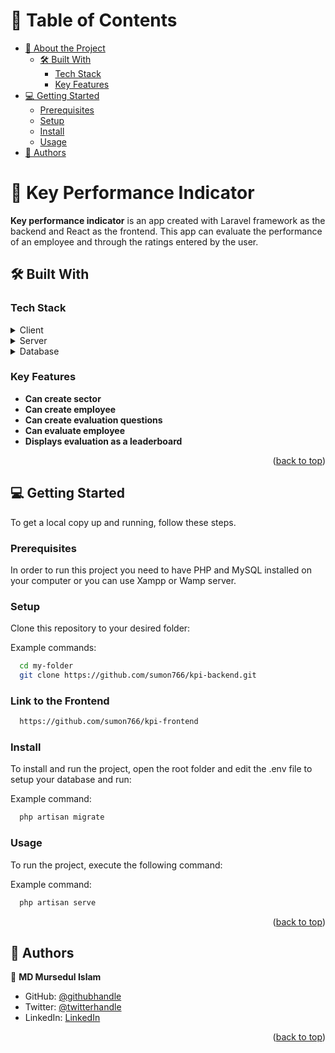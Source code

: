 <!-- TABLE OF CONTENTS -->

# 📗 Table of Contents

- [📖 About the Project](#about-project)
    - [🛠 Built With](#built-with)
        - [Tech Stack](#tech-stack)
        - [Key Features](#key-features)
- [💻 Getting Started](#getting-started)
    - [Prerequisites](#prerequisites)
    - [Setup](#setup)
    - [Install](#install)
    - [Usage](#usage)
- [👥 Authors](#authors)

<!-- PROJECT DESCRIPTION -->

# 📖 Key Performance Indicator <a name="about-project"></a>

**Key performance indicator** is an app created with Laravel framework as the backend and React as the frontend. This app can evaluate the performance of an employee and through the ratings entered by the user.

## 🛠 Built With <a name="built-with"></a>

### Tech Stack <a name="tech-stack"></a>

<details>
  <summary>Client</summary>
  <ul>
    <li><a href="https://reactjs.org/">React.js</a></li>
  </ul>
</details>

<details>
  <summary>Server</summary>
  <ul>
    <li><a href="https://laravel.com/">Laravel</a></li>
  </ul>
</details>

<details>
<summary>Database</summary>
  <ul>
    <li><a href="https://www.mysql.org/">MySQL</a></li>
  </ul>
</details>

<!-- Features -->

### Key Features <a name="key-features"></a>

- **Can create sector**
- **Can create employee**
- **Can create evaluation questions**
- **Can evaluate employee**
- **Displays evaluation as a leaderboard**

<p align="right">(<a href="#readme-top">back to top</a>)</p>

<!-- GETTING STARTED -->

## 💻 Getting Started <a name="getting-started"></a>

To get a local copy up and running, follow these steps.

### Prerequisites

In order to run this project you need to have PHP and MySQL installed on your computer or you can use Xampp or Wamp server.

### Setup

Clone this repository to your desired folder:


Example commands:

```sh
  cd my-folder
  git clone https://github.com/sumon766/kpi-backend.git
```

### Link to the Frontend

```sh
  https://github.com/sumon766/kpi-frontend
```

### Install

To install and run the project, open the root folder and edit the .env file to setup your database and run:

Example command:

```sh
  php artisan migrate
```

### Usage

To run the project, execute the following command:


Example command:

```sh
  php artisan serve
```

<p align="right">(<a href="#readme-top">back to top</a>)</p>

<!-- AUTHORS -->

## 👥 Authors <a name="authors"></a>

👤 **MD Mursedul Islam**

- GitHub: [@githubhandle](https://github.com/sumon766)
- Twitter: [@twitterhandle](https://twitter.com/sumon766)
- LinkedIn: [LinkedIn](https://linkedin.com/in/sumon766)

<p align="right">(<a href="#readme-top">back to top</a>)</p>
